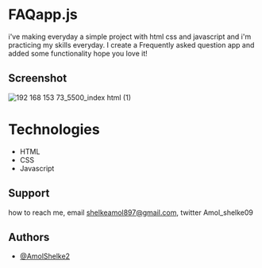 # FAQapp.js

i've making everyday a simple project with html css and javascript and i'm practicing my skills everyday.
I create a Frequently asked question app and added some functionality hope you love it!

## Screenshot
![192 168 153 73_5500_index html (1)](https://user-images.githubusercontent.com/95171638/146394734-41abc6fa-a7a6-423c-bcf5-194a7501cd99.png)

# Technologies

* HTML  
* CSS  
* Javascript


## Support

how to reach me, email shelkeamol897@gmail.com, twitter Amol_shelke09



## Authors

- [@AmolShelke2](https://www.github.com/AmolShelke2)
